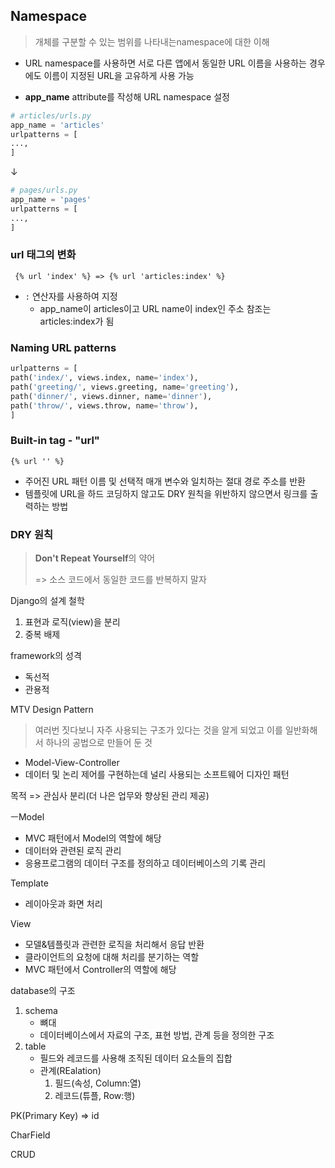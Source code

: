 ## Namespace

> 개체를 구분할 수 있는 범위를 나타내는namespace에 대한 이해

- URL namespace를 사용하면 서로 다른 앱에서 동일한 URL 이름을 사용하는 경우에도 이름이 지정된 URL을 고유하게 사용 가능

- **app_name** attribute를 작성해 URL namespace 설정



```python
# articles/urls.py
app_name = 'articles'
urlpatterns = [
...,
]
```

 ↓

```python
# pages/urls.py
app_name = 'pages'
urlpatterns = [
...,
]
```



### url 태그의 변화

```django
 {% url 'index' %} => {% url 'articles:index' %}
```



- `:` 연산자를 사용하여 지정 
  -  app_name이 articles이고 URL name이 index인 주소 참조는 articles:index가 됨



### Naming URL patterns

```python
urlpatterns = [
path('index/', views.index, name='index'),
path('greeting/', views.greeting, name='greeting'),
path('dinner/', views.dinner, name='dinner'),
path('throw/', views.throw, name='throw'),
]
```



### Built-in tag - "url"

```django
{% url '' %}
```

- 주어진 URL 패턴 이름 및 선택적 매개 변수와 일치하는 절대 경로 주소를 반환
- 템플릿에 URL을 하드 코딩하지 않고도 DRY 원칙을 위반하지 않으면서 링크를 출력하는 방법



### DRY 원칙 

> **Don't Repeat Yourself**의 약어
>
> => 소스 코드에서 동일한 코드를 반복하지 말자



Django의 설계 철학

1. 표현과 로직(view)을 분리
2. 중복 배제



framework의 성격

- 독선적
- 관용적



MTV Design Pattern

> 여러번 짓다보니 자주 사용되는 구조가 있다는 것을 알게 되었고 이를 일반화해서 하나의 공법으로 만들어 둔 것

- Model-View-Controller
- 데이터 및 논리 제어를 구현하는데 널리 사용되는 소프트웨어 디자인 패턴

목적 => 관심사 분리(더 나은 업무와 향상된 관리 제공)



ㅡModel

- MVC 패턴에서 Model의 역할에 해당
- 데이터와 관련된 로직 관리
- 응용프로그램의 데이터 구조를 정의하고 데이터베이스의 기록 관리



Template

- 레이아웃과 화면 처리



View

- 모델&템플릿과 관련한 로직을 처리해서 응답 반환
- 클라이언트의 요청에 대해 처리를 분기하는 역할
- MVC 패턴에서 Controller의 역할에 해당



database의 구조

1. schema
   - 뼈대
   - 데이터베이스에서 자료의 구조, 표현 방법, 관계 등을 정의한 구조
2. table
   - 필드와 레코드를 사용해 조직된 데이터 요소들의 집합
   - 관계(REalation)
     1. 필드(속성, Column:열)
     2. 레코드(튜플, Row:행)

PK(Primary Key) => id



CharField







CRUD



